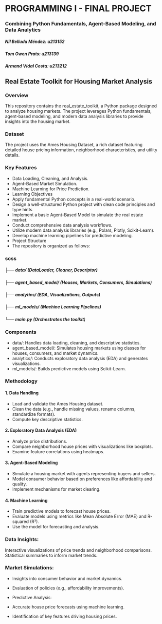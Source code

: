 # PROGRAMMING I - FINAL PROJECT
### Combining Python Fundamentals, Agent-Based Modeling, and Data Analytics
##### Nil Belluda Méndez: u213152
##### Tom Owen Prats: u213139
##### Armand Vidal Costa: u213212
## Real Estate Toolkit for Housing Market Analysis

### Overview
This repository contains the real_estate_toolkit, a Python package designed to analyze housing markets. The project leverages Python fundamentals, agent-based modeling, and modern data analysis libraries to provide insights into the housing market.

### Dataset
The project uses the Ames Housing Dataset, a rich dataset featuring detailed house pricing information, neighborhood characteristics, and utility details.

### Key Features
* Data Loading, Cleaning, and Analysis.
* Agent-Based Market Simulation.
* Machine Learning for Price Prediction.
* Learning Objectives
* Apply fundamental Python concepts in a real-world scenario.
* Design a well-structured Python project with clean code principles and type hints.
* Implement a basic Agent-Based Model to simulate the real estate market.
* Conduct comprehensive data analysis workflows.
* Utilize modern data analysis libraries (e.g., Polars, Plotly, Scikit-Learn).
* Develop machine learning pipelines for predictive modeling.
* Project Structure
* The repository is organized as follows:

### scss
##### ├── data/ (DataLoader, Cleaner, Descriptor)
##### ├── agent_based_model/ (Houses, Markets, Consumers, Simulations)
##### ├── analytics/ (EDA, Visualizations, Outputs)
##### ├── ml_models/ (Machine Learning Pipelines)
##### └── main.py (Orchestrates the toolkit)

### Components
* data/: Handles data loading, cleaning, and descriptive statistics.
* agent_based_model/: Simulates housing markets using classes for houses, consumers, and market dynamics.
* analytics/: Conducts exploratory data analysis (EDA) and generates visualizations.
* ml_models/: Builds predictive models using Scikit-Learn.

### Methodology
#### 1. Data Handling
* Load and validate the Ames Housing dataset.
* Clean the data (e.g., handle missing values, rename columns, standardize formats).
* Compute key descriptive statistics.
#### 2. Exploratory Data Analysis (EDA)
* Analyze price distributions.
* Compare neighborhood house prices with visualizations like boxplots.
* Examine feature correlations using heatmaps.
#### 3. Agent-Based Modeling
* Simulate a housing market with agents representing buyers and sellers.
* Model consumer behavior based on preferences like affordability and quality.
* Implement mechanisms for market clearing.
#### 4. Machine Learning
* Train predictive models to forecast house prices.
* Evaluate models using metrics like Mean Absolute Error (MAE) and R-squared (R²).
* Use the model for forecasting and analysis.

### Data Insights:
Interactive visualizations of price trends and neighborhood comparisons.
Statistical summaries to inform market trends.

### Market Simulations:
* Insights into consumer behavior and market dynamics.
* Evaluation of policies (e.g., affordability improvements).
* Predictive Analysis:

* Accurate house price forecasts using machine learning.
* Identification of key features driving housing prices.

